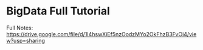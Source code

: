 # BigData Full Tutorial



Full Notes:
https://drive.google.com/file/d/1I4hswXiEf5nzOodzMYo2OkFhzB3FvOi4/view?usp=sharing

